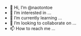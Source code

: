 - 👋 Hi, I’m @naotontoe
- 👀 I’m interested in ...
- 🌱 I’m currently learning ...
- 💞️ I’m looking to collaborate on ...
- 📫 How to reach me ...

<!---
naotontoe/naotontoe is a ✨ special ✨ repository because its `README.md` (this file) appears on your GitHub profile.
You can click the Preview link to take a look at your changes.
--->
